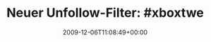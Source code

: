 ---
retweeted: false
source: <a href="http://www.swift-app.com/" rel="nofollow">Swift</a>
entities:
  hashtags:
  - text: xboxtweet
    indices:
    - '23'
    - '33'
  symbols: []
  user_mentions: []
  urls: []
display_text_range:
- '0'
- '33'
favorite_count: '0'
id_str: '6397371970'
truncated: false
retweet_count: '0'
id: '6397371970'
created_at: Sun Dec 06 11:08:49 +0000 2009
favorited: false
full_text: 'Neuer Unfollow-Filter: #xboxtweet'
lang: de
tags:
- xboxtweet
- pesos:twitter
date: '2009-12-06T11:08:49+00:00'
src: https://twitter.com/bascht/status/6397371970
original_url: https://twitter.com/bascht/status/6397371970
type: twitter_tweet
text: 'Neuer Unfollow-Filter: #xboxtweet'
title: 'Neuer Unfollow-Filter: #xboxtwe'

---